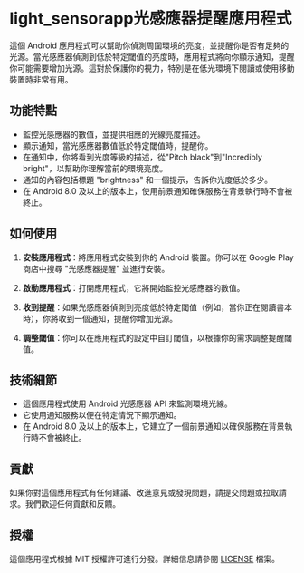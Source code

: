 # light_sensorapp光感應器提醒應用程式

這個 Android 應用程式可以幫助你偵測周圍環境的亮度，並提醒你是否有足夠的光源。當光感應器偵測到低於特定閾值的亮度時，應用程式將向你顯示通知，提醒你可能需要增加光源。這對於保護你的視力，特別是在低光環境下閱讀或使用移動裝置時非常有用。

## 功能特點

- 監控光感應器的數值，並提供相應的光線亮度描述。
- 顯示通知，當光感應器數值低於特定閾值時，提醒你。
- 在通知中，你將看到光度等級的描述，從"Pitch black"到"Incredibly bright"，以幫助你理解當前的環境亮度。
- 通知的內容包括標題 "brightness" 和一個提示，告訴你光度低於多少。
- 在 Android 8.0 及以上的版本上，使用前景通知確保服務在背景執行時不會被終止。

## 如何使用

1. **安裝應用程式**：將應用程式安裝到你的 Android 裝置。你可以在 Google Play 商店中搜尋 "光感應器提醒" 並進行安裝。

2. **啟動應用程式**：打開應用程式，它將開始監控光感應器的數值。

3. **收到提醒**：如果光感應器偵測到亮度低於特定閾值（例如，當你正在閱讀書本時），你將收到一個通知，提醒你增加光源。

4. **調整閾值**：你可以在應用程式的設定中自訂閾值，以根據你的需求調整提醒閾值。

## 技術細節

- 這個應用程式使用 Android 光感應器 API 來監測環境光線。
- 它使用通知服務以便在特定情況下顯示通知。
- 在 Android 8.0 及以上的版本上，它建立了一個前景通知以確保服務在背景執行時不會被終止。

## 貢獻

如果你對這個應用程式有任何建議、改進意見或發現問題，請提交問題或拉取請求。我們歡迎任何貢獻和反饋。

## 授權

這個應用程式根據 MIT 授權許可進行分發。詳細信息請參閱 [LICENSE](LICENSE) 檔案。

